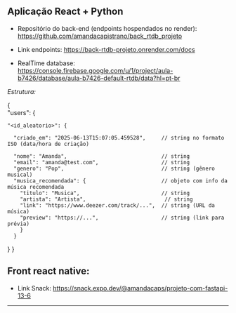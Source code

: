 ## Aplicação React + Python
- Repositório do back-end (endpoints hospendados no render): https://github.com/amandacapistrano/back_rtdb_projeto

- Link endpoints: 
https://back-rtdb-projeto.onrender.com/docs

- RealTime database:
https://console.firebase.google.com/u/1/project/aula-b7426/database/aula-b7426-default-rtdb/data?hl=pt-br

*Estrutura:*

{  
  "users": {
   
    "<id_aleatorio>": {
     
      "criado_em": "2025-06-13T15:07:05.459528",     // string no formato ISO (data/hora de criação)
      
      "nome": "Amanda",                              // string
      "email": "amanda@test.com",                    // string
      "genero": "Pop",                               // string (gênero musical)
      "musica_recomendada": {                        // objeto com info da música recomendada
        "titulo": "Musica",                          // string
        "artista": "Artista",                         // string
        "link": "https://www.deezer.com/track/...",  // string (URL da música)
        "preview": "https://...",                    // string (link para prévia)
        }
      }
  }
}

## Front react native:
- Link Snack: https://snack.expo.dev/@amandacaps/projeto-com-fastapi-13-6
***********************************************************************************************
